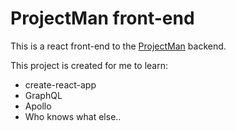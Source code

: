 # ProjectMan front-end

This is a react front-end to the [ProjectMan](https://github.com/marianboda/projectman6) backend.

This project is created for me to learn:
* create-react-app
* GraphQL
* Apollo
* Who knows what else..
